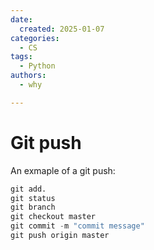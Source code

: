 ```yaml
---
date:
  created: 2025-01-07
categories:
  - CS
tags:
  - Python
authors:
  - why

---
```


# Git push
An exmaple of a git push:

```py title="git push"
git add.
git status
git branch
git checkout master
git commit -m "commit message"
git push origin master
```
